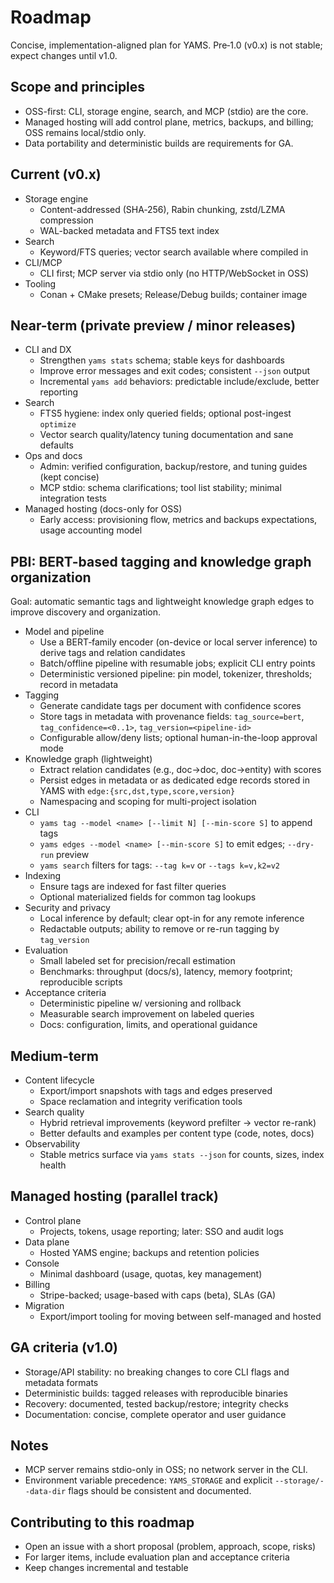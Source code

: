 # Roadmap

Concise, implementation-aligned plan for YAMS. Pre‑1.0 (v0.x) is not stable; expect changes until v1.0.

## Scope and principles
- OSS-first: CLI, storage engine, search, and MCP (stdio) are the core.
- Managed hosting will add control plane, metrics, backups, and billing; OSS remains local/stdio only.
- Data portability and deterministic builds are requirements for GA.

## Current (v0.x)
- Storage engine
  - Content-addressed (SHA‑256), Rabin chunking, zstd/LZMA compression
  - WAL-backed metadata and FTS5 text index
- Search
  - Keyword/FTS queries; vector search available where compiled in
- CLI/MCP
  - CLI first; MCP server via stdio only (no HTTP/WebSocket in OSS)
- Tooling
  - Conan + CMake presets; Release/Debug builds; container image

## Near-term (private preview / minor releases)
- CLI and DX
  - Strengthen `yams stats` schema; stable keys for dashboards
  - Improve error messages and exit codes; consistent `--json` output
  - Incremental `yams add` behaviors: predictable include/exclude, better reporting
- Search
  - FTS5 hygiene: index only queried fields; optional post-ingest `optimize`
  - Vector search quality/latency tuning documentation and sane defaults
- Ops and docs
  - Admin: verified configuration, backup/restore, and tuning guides (kept concise)
  - MCP stdio: schema clarifications; tool list stability; minimal integration tests
- Managed hosting (docs-only for OSS)
  - Early access: provisioning flow, metrics and backups expectations, usage accounting model

## PBI: BERT-based tagging and knowledge graph organization
Goal: automatic semantic tags and lightweight knowledge graph edges to improve discovery and organization.

- Model and pipeline
  - Use a BERT‑family encoder (on-device or local server inference) to derive tags and relation candidates
  - Batch/offline pipeline with resumable jobs; explicit CLI entry points
  - Deterministic versioned pipeline: pin model, tokenizer, thresholds; record in metadata
- Tagging
  - Generate candidate tags per document with confidence scores
  - Store tags in metadata with provenance fields: `tag_source=bert`, `tag_confidence=<0..1>`, `tag_version=<pipeline-id>`
  - Configurable allow/deny lists; optional human-in-the-loop approval mode
- Knowledge graph (lightweight)
  - Extract relation candidates (e.g., doc→doc, doc→entity) with scores
  - Persist edges in metadata or as dedicated edge records stored in YAMS with `edge:{src,dst,type,score,version}`
  - Namespacing and scoping for multi-project isolation
- CLI
  - `yams tag --model <name> [--limit N] [--min-score S]` to append tags
  - `yams edges --model <name> [--min-score S]` to emit edges; `--dry-run` preview
  - `yams search` filters for tags: `--tag k=v` or `--tags k=v,k2=v2`
- Indexing
  - Ensure tags are indexed for fast filter queries
  - Optional materialized fields for common tag lookups
- Security and privacy
  - Local inference by default; clear opt-in for any remote inference
  - Redactable outputs; ability to remove or re-run tagging by `tag_version`
- Evaluation
  - Small labeled set for precision/recall estimation
  - Benchmarks: throughput (docs/s), latency, memory footprint; reproducible scripts
- Acceptance criteria
  - Deterministic pipeline w/ versioning and rollback
  - Measurable search improvement on labeled queries
  - Docs: configuration, limits, and operational guidance

## Medium-term
- Content lifecycle
  - Export/import snapshots with tags and edges preserved
  - Space reclamation and integrity verification tools
- Search quality
  - Hybrid retrieval improvements (keyword prefilter → vector re-rank)
  - Better defaults and examples per content type (code, notes, docs)
- Observability
  - Stable metrics surface via `yams stats --json` for counts, sizes, index health

## Managed hosting (parallel track)
- Control plane
  - Projects, tokens, usage reporting; later: SSO and audit logs
- Data plane
  - Hosted YAMS engine; backups and retention policies
- Console
  - Minimal dashboard (usage, quotas, key management)
- Billing
  - Stripe-backed; usage-based with caps (beta), SLAs (GA)
- Migration
  - Export/import tooling for moving between self-managed and hosted

## GA criteria (v1.0)
- Storage/API stability: no breaking changes to core CLI flags and metadata formats
- Deterministic builds: tagged releases with reproducible binaries
- Recovery: documented, tested backup/restore; integrity checks
- Documentation: concise, complete operator and user guidance

## Notes
- MCP server remains stdio-only in OSS; no network server in the CLI.
- Environment variable precedence: `YAMS_STORAGE` and explicit `--storage/--data-dir` flags should be consistent and documented.

## Contributing to this roadmap
- Open an issue with a short proposal (problem, approach, scope, risks)
- For larger items, include evaluation plan and acceptance criteria
- Keep changes incremental and testable
